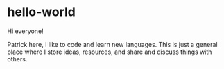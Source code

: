 # hello-world

Hi everyone!

Patrick here, I like to code and learn new languages. This is just a general place where I store ideas, resources, and share and discuss things with others.
